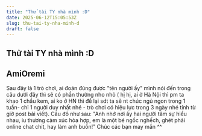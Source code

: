 ```yaml
---
title: "Thử tài TY nhà mình :D"
date: 2025-06-12T15:05:53Z
slug: thu-tai-ty-nha-minh-d
draft: false
---
```


## Thử tài TY nhà mình :D

## AmiOremi

Sau đây là 1 trò chơi, ai đoán đúng được "tên người ấy" mình nói đến trong câu dưới đây thì sẽ có phần thưởng nho nhỏ ( hị hị, ai ở Hà Nội thì pm ta khao 1 chầu kem, ai ko ở HN thì để lại sdt ta sẽ nt chúc ngủ ngon trong 1 tuần- chỉ 1 người duy nhất nhé - trò chơi có hiệu lực trong 3 ngày nhé tính từ giờ post bài viết). Câu đố như sau:
"Anh nhớ nơi ấy hai người tâm sự hiểu nhau, iu thương cảm xúc hòa hợp, em là một bé ngốc nghếch, ghét phải online chat chit, hay làm anh buồn!"
Chúc các bạn may mắn ^^